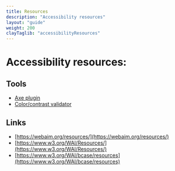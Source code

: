 ```yaml
---
title: Resources
description: "Accessibility resources"
layout: "guide"
weight: 200
clayTaglib: "accessibilityResources"
---
```

# Accessibility resources:

<article id="accessibilityResources">

## Tools

- [Axe plugin](https://chrome.google.com/webstore/detail/axe/lhdoppojpmngadmnindnejefpokejbdd)
- [Color/contrast validator](https://webaim.org/resources/contrastchecker/)


## Links

- [https://webaim.org/resources/](https://webaim.org/resources/)
- [https://www.w3.org/WAI/Resources/](https://www.w3.org/WAI/Resources/)
- [https://www.w3.org/WAI/bcase/resources](https://www.w3.org/WAI/bcase/resources)

</article>
